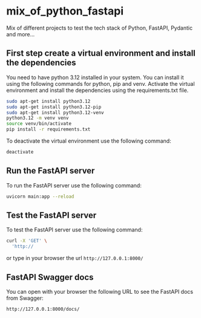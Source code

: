# mix_of_python_fastapi
Mix of different projects to test the tech stack of Python, FastAPI, Pydantic and more...

## First step create a virtual environment and install the dependencies

You need to have python 3.12 installed in your system. You can install it using the following commands for python, pip and venv.
Activate the virtual environment and install the dependencies using the requirements.txt file.

```bash
sudo apt-get install python3.12
sudo apt-get install python3.12-pip
sudo apt-get install python3.12-venv
python3.12 -m venv venv
source venv/bin/activate
pip install -r requirements.txt
```

To deactivate the virtual environment use the following command:

```bash
deactivate
```

## Run the FastAPI server

To run the FastAPI server use the following command:

```bash
uvicorn main:app --reload
```

## Test the FastAPI server

To test the FastAPI server use the following command:

```bash
curl -X 'GET' \
  'http://
```

or type in your browser the url `http://127.0.0.1:8000/`

## FastAPI Swagger docs
You can open with your browser the following URL to see the FastAPI docs from Swagger:

```bash
http://127.0.0.1:8000/docs/
```
